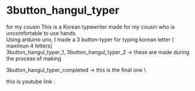 # 3button_hangul_typer
for my cousin
This is a Korean typewriter made for my cousin who is uncomfortable to use hands.
\
Using arduino uno, I made a 3 button-typer for typing korean letter ( maximun 4 letters)
\
3button_hangul_typer_1, 
3button_hangul_typer_2    ->  these are made during the process of making

3button_hangul_typer_completed    -> this is the final one
\

this is youtube link
: 
